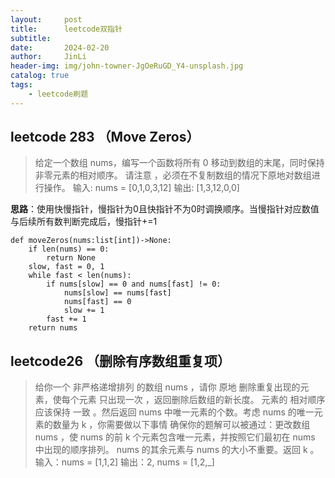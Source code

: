 ```yaml
---
layout:     post
title:      leetcode双指针
subtitle:   
date:       2024-02-20
author:     JinLi
header-img: img/john-towner-JgOeRuGD_Y4-unsplash.jpg
catalog: true
tags:
    - leetcode刷题
---
```


## leetcode 283 （Move Zeros）
> 给定一个数组 nums，编写一个函数将所有 0 移动到数组的末尾，同时保持非零元素的相对顺序。
> 请注意 ，必须在不复制数组的情况下原地对数组进行操作。
> 输入: nums = [0,1,0,3,12]
> 输出: [1,3,12,0,0]

**思路**：使用快慢指针，慢指针为0且快指针不为0时调换顺序。当慢指针对应数值与后续所有数判断完成后，慢指针+=1
```
def moveZeros(nums:list[int])->None:
    if len(nums) == 0:
        return None
    slow, fast = 0, 1
    while fast < len(nums):
        if nums[slow] == 0 and nums[fast] != 0:
            nums[slow] == nums[fast]
            nums[fast] == 0 
            slow += 1
        fast += 1
    return nums
```

## leetcode26 （删除有序数组重复项）
> 给你一个 非严格递增排列 的数组 nums ，请你 原地 删除重复出现的元素，使每个元素 只出现一次 ，返回删除后数组的新长度。
> 元素的 相对顺序 应该保持 一致 。然后返回 nums 中唯一元素的个数。考虑 nums 的唯一元素的数量为 k ，你需要做以下事情
> 确保你的题解可以被通过：更改数组 nums ，使 nums 的前 k 个元素包含唯一元素，并按照它们最初在 nums 中出现的顺序排列。
> nums 的其余元素与 nums 的大小不重要。返回 k 。
> 输入：nums = [1,1,2]
> 输出：2, nums = [1,2,_]
